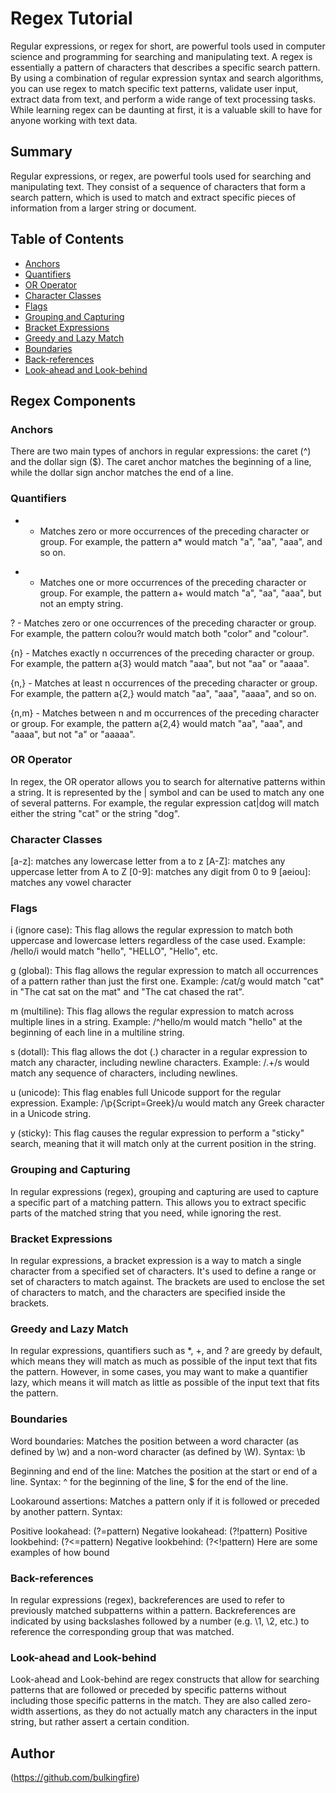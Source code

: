 # Regex Tutorial

Regular expressions, or regex for short, are powerful tools used in computer science and programming for searching and manipulating text. A regex is essentially a pattern of characters that describes a specific search pattern. By using a combination of regular expression syntax and search algorithms, you can use regex to match specific text patterns, validate user input, extract data from text, and perform a wide range of text processing tasks. While learning regex can be daunting at first, it is a valuable skill to have for anyone working with text data.

## Summary

Regular expressions, or regex, are powerful tools used for searching and manipulating text. They consist of a sequence of characters that form a search pattern, which is used to match and extract specific pieces of information from a larger string or document.

## Table of Contents

- [Anchors](#anchors)
- [Quantifiers](#quantifiers)
- [OR Operator](#or-operator)
- [Character Classes](#character-classes)
- [Flags](#flags)
- [Grouping and Capturing](#grouping-and-capturing)
- [Bracket Expressions](#bracket-expressions)
- [Greedy and Lazy Match](#greedy-and-lazy-match)
- [Boundaries](#boundaries)
- [Back-references](#back-references)
- [Look-ahead and Look-behind](#look-ahead-and-look-behind)

## Regex Components

### Anchors
There are two main types of anchors in regular expressions: the caret (^) and the dollar sign ($). The caret anchor matches the beginning of a line, while the dollar sign anchor matches the end of a line.
### Quantifiers
* - Matches zero or more occurrences of the preceding character or group. For example, the pattern a* would match "a", "aa", "aaa", and so on.

+ - Matches one or more occurrences of the preceding character or group. For example, the pattern a+ would match "a", "aa", "aaa", but not an empty string.

? - Matches zero or one occurrences of the preceding character or group. For example, the pattern colou?r would match both "color" and "colour".

{n} - Matches exactly n occurrences of the preceding character or group. For example, the pattern a{3} would match "aaa", but not "aa" or "aaaa".

{n,} - Matches at least n occurrences of the preceding character or group. For example, the pattern a{2,} would match "aa", "aaa", "aaaa", and so on.

{n,m} - Matches between n and m occurrences of the preceding character or group. For example, the pattern a{2,4} would match "aa", "aaa", and "aaaa", but not "a" or "aaaaa".
### OR Operator
In regex, the OR operator allows you to search for alternative patterns within a string. It is represented by the | symbol and can be used to match any one of several patterns. For example, the regular expression cat|dog will match either the string "cat" or the string "dog".
### Character Classes
[a-z]: matches any lowercase letter from a to z
[A-Z]: matches any uppercase letter from A to Z
[0-9]: matches any digit from 0 to 9
[aeiou]: matches any vowel character
[^aeiou]: matches any non-vowel character
### Flags
i (ignore case): This flag allows the regular expression to match both uppercase and lowercase letters regardless of the case used.
Example: /hello/i would match "hello", "HELLO", "Hello", etc.

g (global): This flag allows the regular expression to match all occurrences of a pattern rather than just the first one.
Example: /cat/g would match "cat" in "The cat sat on the mat" and "The cat chased the rat".

m (multiline): This flag allows the regular expression to match across multiple lines in a string.
Example: /^hello/m would match "hello" at the beginning of each line in a multiline string.

s (dotall): This flag allows the dot (.) character in a regular expression to match any character, including newline characters.
Example: /.+/s would match any sequence of characters, including newlines.

u (unicode): This flag enables full Unicode support for the regular expression.
Example: /\p{Script=Greek}/u would match any Greek character in a Unicode string.

y (sticky): This flag causes the regular expression to perform a "sticky" search, meaning that it will match only at the current position in the string.
### Grouping and Capturing
In regular expressions (regex), grouping and capturing are used to capture a specific part of a matching pattern. This allows you to extract specific parts of the matched string that you need, while ignoring the rest.
### Bracket Expressions
In regular expressions, a bracket expression is a way to match a single character from a specified set of characters. It's used to define a range or set of characters to match against. The brackets are used to enclose the set of characters to match, and the characters are specified inside the brackets.
### Greedy and Lazy Match
In regular expressions, quantifiers such as *, +, and ? are greedy by default, which means they will match as much as possible of the input text that fits the pattern. However, in some cases, you may want to make a quantifier lazy, which means it will match as little as possible of the input text that fits the pattern.
### Boundaries
Word boundaries: Matches the position between a word character (as defined by \w) and a non-word character (as defined by \W).
Syntax: \b

Beginning and end of the line: Matches the position at the start or end of a line.
Syntax: ^ for the beginning of the line, $ for the end of the line.

Lookaround assertions: Matches a pattern only if it is followed or preceded by another pattern.
Syntax:

Positive lookahead: (?=pattern)
Negative lookahead: (?!pattern)
Positive lookbehind: (?<=pattern)
Negative lookbehind: (?<!pattern)
Here are some examples of how bound
### Back-references
In regular expressions (regex), backreferences are used to refer to previously matched subpatterns within a pattern. Backreferences are indicated by using backslashes followed by a number (e.g. \1, \2, etc.) to reference the corresponding group that was matched.
### Look-ahead and Look-behind
Look-ahead and Look-behind are regex constructs that allow for searching patterns that are followed or preceded by specific patterns without including those specific patterns in the match. They are also called zero-width assertions, as they do not actually match any characters in the input string, but rather assert a certain condition.
## Author

(https://github.com/bulkingfire)
